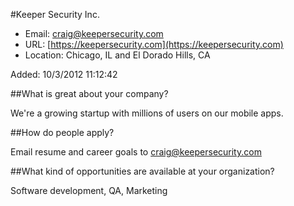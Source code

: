 
#Keeper Security Inc.

* Email: [craig@keepersecurity.com](mailto:craig@keepersecurity.com)
* URL: [https://keepersecurity.com](https://keepersecurity.com)
* Location: Chicago, IL and El Dorado Hills, CA

Added: 10/3/2012 11:12:42

##What is great about your company?

We're a growing startup with millions of users on our mobile apps.

##How do people apply?

Email resume and career goals to craig@keepersecurity.com

##What kind of opportunities are available at your organization?

Software development, QA, Marketing

    